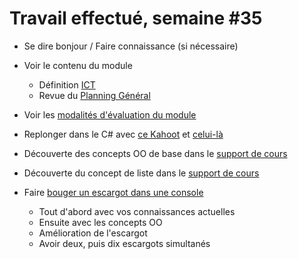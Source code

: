 # Travail effectué, semaine #35

- Se dire bonjour / Faire connaissance (si nécessaire)

- Voir le contenu du module
  - Définition [ICT](https://www.modulbaukasten.ch/module/320/1/fr-FR?title=Programmer-orient%C3%A9-objet)
  - Revue du [Planning Général](../README.md)  

- Voir les [modalités d'évaluation du module](../evaluation/DEP.md)

- Replonger dans le C# avec [ce Kahoot](https://create.kahoot.it/share/test-de-niveau-c-1/e76b122d-aaf1-4548-b076-99405c4efc81) et [celui-là](https://create.kahoot.it/share/test-de-niveau-c-2/c0cf41a1-a765-48a3-ad67-86015be6339c)

- Découverte des concepts OO de base dans le [support de cours](../supports/Classes%20et%20Objets.pdf)
- Découverte du concept de liste dans le [support de cours](../supports/Listes.pdf)

- Faire [bouger un escargot dans une console](../exos/snail/snail.md)
  - Tout d'abord avec vos connaissances actuelles
  - Ensuite avec les concepts OO
  - Amélioration de l'escargot
  - Avoir deux, puis dix escargots simultanés

